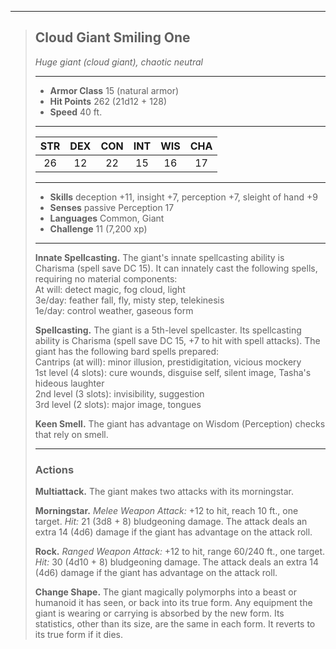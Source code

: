 ***
> ## Cloud Giant Smiling One
> *Huge giant (cloud giant), chaotic neutral*
> 
> ***
> 
> - **Armor Class** 15 (natural armor)
> - **Hit Points** 262 (21d12 + 128)
> - **Speed** 40 ft.
> 
> ***
> 
> |STR|DEX|CON|INT|WIS|CHA|
> |:---:|:---:|:---:|:---:|:---:|:---:|
> |26|12|22|15|16|17|
> 
> ***
> 
> - **Skills** deception +11, insight +7, perception +7, sleight of hand +9
> - **Senses** passive Perception 17
> - **Languages** Common, Giant
> - **Challenge** 11 (7,200 xp)
> 
> ***
> 
> **Innate Spellcasting.** The giant's innate spellcasting ability is Charisma (spell save DC 15). It can innately cast the following spells, requiring no material components:  
> At will: detect magic, fog cloud, light  
> 3e/day: feather fall, fly, misty step, telekinesis  
> 1e/day: control weather, gaseous form
> 
> **Spellcasting.** The giant is a 5th-level spellcaster. Its spellcasting ability is Charisma (spell save DC 15, +7 to hit with spell attacks). The giant has the following bard spells prepared:  
> Cantrips (at will): minor illusion, prestidigitation, vicious mockery  
> 1st level (4 slots): cure wounds, disguise self, silent image, Tasha's hideous laughter  
> 2nd level (3 slots): invisibility, suggestion  
> 3rd level (2 slots): major image, tongues
> 
> **Keen Smell.** The giant has advantage on Wisdom (Perception) checks that rely on smell.
> 
> ***
> 
> ### Actions
> **Multiattack.** The giant makes two attacks with its morningstar.
> 
> **Morningstar.** *Melee Weapon Attack:* +12 to hit, reach 10 ft., one target. *Hit:* 21 (3d8 + 8) bludgeoning damage. The attack deals an extra 14 (4d6) damage if the giant has advantage on the attack roll.
> 
> **Rock.** *Ranged Weapon Attack:* +12 to hit, range 60/240 ft., one target. *Hit:* 30 (4d10 + 8) bludgeoning damage. The attack deals an extra 14 (4d6) damage if the giant has advantage on the attack roll.
> 
> **Change Shape.** The giant magically polymorphs into a beast or humanoid it has seen, or back into its true form. Any equipment the giant is wearing or carrying is absorbed by the new form. Its statistics, other than its size, are the same in each form. It reverts to its true form if it dies.